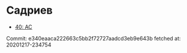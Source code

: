 # Садриев
- [40: AC](40.md)

Commit: e340eaaca222663c5bb2f72727aadcd3eb9e643b
 fetched at: 20201217-234754
